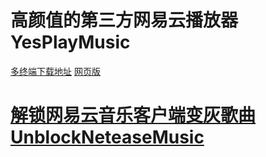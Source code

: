 # 高颜值的第三方网易云播放器YesPlayMusic
[多终端下载地址](https://github.com/qier222/YesPlayMusic/releases)		[网页版](https://music.qier222.com/)
# [解锁网易云音乐客户端变灰歌曲UnblockNeteaseMusic](https://github.com/UnblockNeteaseMusic/server)
